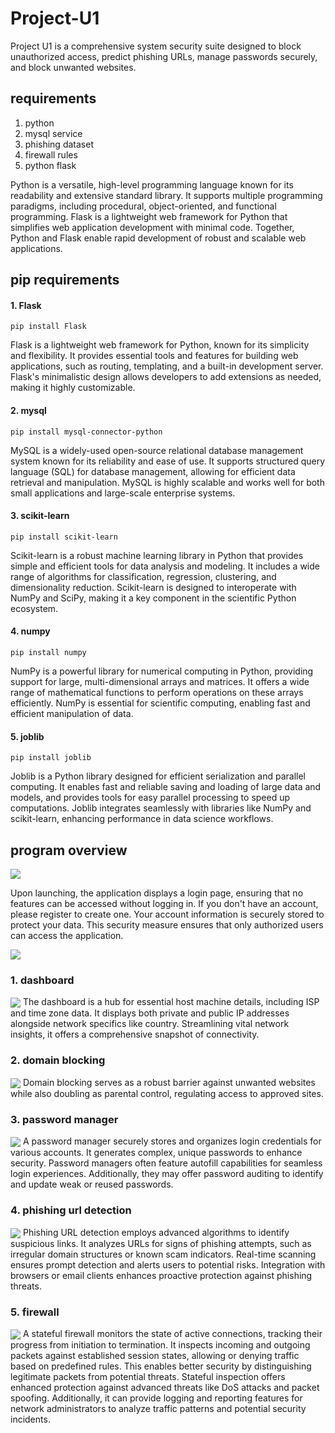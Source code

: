 # Project-U1

<p>Project U1 is a comprehensive system security suite designed to block unauthorized access, predict phishing URLs, manage passwords securely, and block unwanted websites.</p>

## requirements
<ol>
    <li>python</li>
    <li>mysql service</li>
    <li>phishing dataset</li>
    <li>firewall rules</li>
    <li>python flask</li>
</ol>
Python is a versatile, high-level programming language known for its readability and extensive standard library. It supports multiple programming paradigms, including procedural, object-oriented, and functional programming. Flask is a lightweight web framework for Python that simplifies web application development with minimal code. Together, Python and Flask enable rapid development of robust and scalable web applications.

## pip requirements

#### 1. Flask 
```
pip install Flask
```
Flask is a lightweight web framework for Python, known for its simplicity and flexibility. It provides essential tools and features for building web applications, such as routing, templating, and a built-in development server. Flask's minimalistic design allows developers to add extensions as needed, making it highly customizable.

#### 2. mysql
```
pip install mysql-connector-python
```
MySQL is a widely-used open-source relational database management system known for its reliability and ease of use. It supports structured query language (SQL) for database management, allowing for efficient data retrieval and manipulation. MySQL is highly scalable and works well for both small applications and large-scale enterprise systems.

#### 3. scikit-learn
```
pip install scikit-learn
```
Scikit-learn is a robust machine learning library in Python that provides simple and efficient tools for data analysis and modeling. It includes a wide range of algorithms for classification, regression, clustering, and dimensionality reduction. Scikit-learn is designed to interoperate with NumPy and SciPy, making it a key component in the scientific Python ecosystem.

#### 4. numpy
```
pip install numpy
```
NumPy is a powerful library for numerical computing in Python, providing support for large, multi-dimensional arrays and matrices. It offers a wide range of mathematical functions to perform operations on these arrays efficiently. NumPy is essential for scientific computing, enabling fast and efficient manipulation of data.

#### 5. joblib
```
pip install joblib
```
Joblib is a Python library designed for efficient serialization and parallel computing. It enables fast and reliable saving and loading of large data and models, and provides tools for easy parallel processing to speed up computations. Joblib integrates seamlessly with libraries like NumPy and scikit-learn, enhancing performance in data science workflows.

## program overview

<img src='images/login.png' align='center'>

Upon launching, the application displays a login page, ensuring that no features can be accessed without logging in. If you don't have an account, please register to create one. Your account information is securely stored to protect your data. This security measure ensures that only authorized users can access the application.

<img src='images/01.png' align='center'>

### 1. dashboard
<img src='images/dashboard.png' align='center'>
The dashboard is a hub for essential host machine details, including ISP and time zone data. It displays both private and public IP addresses alongside network specifics like country. Streamlining vital network insights, it offers a comprehensive snapshot of connectivity.

### 2. domain blocking
<img src='images/domainblocking.png' align='center'>
Domain blocking serves as a robust barrier against unwanted websites while also doubling as parental control, regulating access to approved sites.

### 3. password manager
<img src='images/passwordmanager.png' align='center'>
A password manager securely stores and organizes login credentials for various accounts. It generates complex, unique passwords to enhance security. Password managers often feature autofill capabilities for seamless login experiences. Additionally, they may offer password auditing to identify and update weak or reused passwords.

### 4. phishing url detection
<img src='images/phishing.png' align='center'>
Phishing URL detection employs advanced algorithms to identify suspicious links. It analyzes URLs for signs of phishing attempts, such as irregular domain structures or known scam indicators. Real-time scanning ensures prompt detection and alerts users to potential risks. Integration with browsers or email clients enhances proactive protection against phishing threats.

### 5. firewall
<img src='images/firewall.png' align='center'>
A stateful firewall monitors the state of active connections, tracking their progress from initiation to termination. It inspects incoming and outgoing packets against established session states, allowing or denying traffic based on predefined rules. This enables better security by distinguishing legitimate packets from potential threats. Stateful inspection offers enhanced protection against advanced threats like DoS attacks and packet spoofing. Additionally, it can provide logging and reporting features for network administrators to analyze traffic patterns and potential security incidents.
